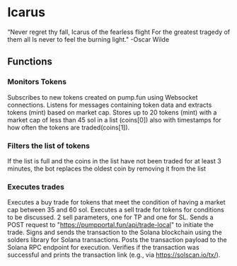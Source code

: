 # Icarus
“Never regret thy fall,
 Icarus of the fearless flight
For the greatest tragedy of them all
Is never to feel the burning light." -Oscar Wilde

## Functions
### Monitors Tokens
Subscribes to new tokens created on pump.fun using Websocket connections.
Listens for messages containing token data and extracts tokens (mint) based on market cap.
Stores up to 20 tokens (mint) with a market cap of less than 45 sol in a list (coins[0]) also with timestamps for how often the tokens are traded(coins[1]).
### Filters the list of tokens
If the list is full and the coins in the list have not been traded for at least 3 minutes, the bot replaces the oldest coin by removing it from the list
### Executes trades
Executes a buy trade for tokens that meet the condition of having a market cap between 35 and 60 sol.
Executes a sell trade for tokens for conditions to be discussed.
2 sell parameters, one for TP and one for SL.
Sends a POST request to "https://pumpportal.fun/api/trade-local" to initiate the trade.
Signs and sends the transaction to the Solana blockchain using the solders library for Solana transactions.
Posts the transaction payload to the Solana RPC endpoint for execution.
Verifies if the transaction was successful and prints the transaction link (e.g., via https://solscan.io/tx/).
